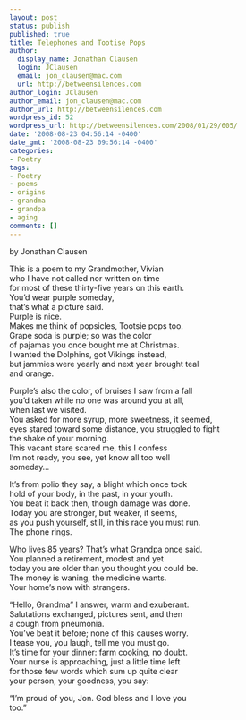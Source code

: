 ```yaml
---
layout: post
status: publish
published: true
title: Telephones and Tootise Pops
author:
  display_name: Jonathan Clausen
  login: JClausen
  email: jon_clausen@mac.com
  url: http://betweensilences.com
author_login: JClausen
author_email: jon_clausen@mac.com
author_url: http://betweensilences.com
wordpress_id: 52
wordpress_url: http://betweensilences.com/2008/01/29/605/
date: '2008-08-23 04:56:14 -0400'
date_gmt: '2008-08-23 09:56:14 -0400'
categories:
- Poetry
tags:
- Poetry
- poems
- origins
- grandma
- grandpa
- aging
comments: []
---
```

<p>by Jonathan Clausen</p>
<p>This is a poem to my Grandmother, Vivian<br />
who I have not called nor written on time<br />
for most of these thirty-five years on this earth.<br />
You’d wear purple someday,<br />
that’s what a picture said.<br />
Purple is nice.<br />
Makes me think of popsicles, Tootsie pops too.<br />
Grape soda is purple; so was the color<br />
of pajamas you once bought me at Christmas.<br />
I wanted the Dolphins, got Vikings instead,<br />
but jammies were yearly and next year brought teal<br />
and orange.</p>
<p>Purple’s also the color, of bruises I saw from a fall<br />
you’d taken while no one was around you at all,<br />
when last we visited.<br />
You asked for more syrup, more sweetness, it seemed,<br />
eyes stared toward some distance, you struggled to fight<br />
the shake of your morning.<br />
This vacant stare scared me, this I confess<br />
I’m not ready, you see, yet know all too well<br />
someday…</p>
<p>It’s from polio they say, a blight which once took<br />
hold of your body, in the past, in your youth.<br />
You beat it back then, though damage was done.<br />
Today you are stronger, but weaker, it seems,<br />
as you push yourself, still, in this race you must run.<br />
The phone rings.</p>
<p>Who lives 85 years? That’s what Grandpa once said.<br />
You planned a retirement, modest and yet<br />
today you are older than you thought you could be.<br />
The money is waning, the medicine wants.<br />
Your home’s now with strangers.</p>
<p>“Hello, Grandma” I answer, warm and exuberant.<br />
Salutations exchanged, pictures sent, and then<br />
a cough from pneumonia.<br />
You’ve beat it before; none of this causes worry.<br />
I tease you, you laugh, tell me you must go.<br />
It’s time for your dinner: farm cooking, no doubt.<br />
Your nurse is approaching, just a little time left<br />
for those few words which sum up quite clear<br />
your person, your goodness, you say:</p>
<p>“I’m proud of you, Jon. God bless and I love you<br />
too.”</p>
